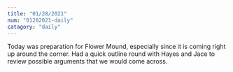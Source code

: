 ```yaml
---
title: "01/28/2021"
num: "01282021-daily"
catagory: "daily"
---
```

Today was preparation for Flower Mound, especially since it is coming right up around the corner. Had a quick outline round with Hayes and Jace to review possible arguments that we would come across.
